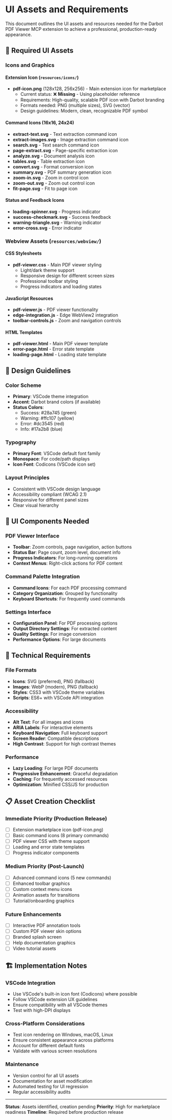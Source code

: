 # UI Assets and Requirements

This document outlines the UI assets and resources needed for the Darbot PDF Viewer MCP extension to achieve a professional, production-ready appearance.

## 📐 Required UI Assets

### Icons and Graphics

#### Extension Icon (`resources/icons/`)
- **pdf-icon.png** (128x128, 256x256) - Main extension icon for marketplace
  - Current status: ❌ **Missing** - Using placeholder reference
  - Requirements: High-quality, scalable PDF icon with Darbot branding
  - Formats needed: PNG (multiple sizes), SVG (vector)
  - Design guidelines: Modern, clean, recognizable PDF symbol

#### Command Icons (16x16, 24x24)
- **extract-text.svg** - Text extraction command icon
- **extract-images.svg** - Image extraction command icon  
- **search.svg** - Text search command icon
- **page-extract.svg** - Page-specific extraction icon
- **analyze.svg** - Document analysis icon
- **tables.svg** - Table extraction icon
- **convert.svg** - Format conversion icon
- **summary.svg** - PDF summary generation icon
- **zoom-in.svg** - Zoom in control icon
- **zoom-out.svg** - Zoom out control icon
- **fit-page.svg** - Fit to page icon

#### Status and Feedback Icons
- **loading-spinner.svg** - Progress indicator
- **success-checkmark.svg** - Success feedback
- **warning-triangle.svg** - Warning indicator
- **error-cross.svg** - Error indicator

### Webview Assets (`resources/webview/`)

#### CSS Stylesheets
- **pdf-viewer.css** - Main PDF viewer styling
  - Light/dark theme support
  - Responsive design for different screen sizes
  - Professional toolbar styling
  - Progress indicators and loading states

#### JavaScript Resources
- **pdf-viewer.js** - PDF viewer functionality
- **edge-integration.js** - Edge WebView2 integration
- **toolbar-controls.js** - Zoom and navigation controls

#### HTML Templates
- **pdf-viewer.html** - Main PDF viewer template
- **error-page.html** - Error state template
- **loading-page.html** - Loading state template

## 🎨 Design Guidelines

### Color Scheme
- **Primary**: VSCode theme integration
- **Accent**: Darbot brand colors (if available)
- **Status Colors**:
  - Success: #28a745 (green)
  - Warning: #ffc107 (yellow) 
  - Error: #dc3545 (red)
  - Info: #17a2b8 (blue)

### Typography
- **Primary Font**: VSCode default font family
- **Monospace**: For code/path displays
- **Icon Font**: Codicons (VSCode icon set)

### Layout Principles
- Consistent with VSCode design language
- Accessibility compliant (WCAG 2.1)
- Responsive for different panel sizes
- Clear visual hierarchy

## 📱 UI Components Needed

### PDF Viewer Interface
- **Toolbar**: Zoom controls, page navigation, action buttons
- **Status Bar**: Page count, zoom level, document info
- **Progress Indicators**: For long-running operations
- **Context Menus**: Right-click actions for PDF content

### Command Palette Integration
- **Command Icons**: For each PDF processing command
- **Category Organization**: Grouped by functionality
- **Keyboard Shortcuts**: For frequently used commands

### Settings Interface
- **Configuration Panel**: For PDF processing options
- **Output Directory Settings**: For extracted content
- **Quality Settings**: For image conversion
- **Performance Options**: For large documents

## 🔧 Technical Requirements

### File Formats
- **Icons**: SVG (preferred), PNG (fallback)
- **Images**: WebP (modern), PNG (fallback)
- **Styles**: CSS3 with VSCode theme variables
- **Scripts**: ES6+ with VSCode API integration

### Accessibility
- **Alt Text**: For all images and icons
- **ARIA Labels**: For interactive elements
- **Keyboard Navigation**: Full keyboard support
- **Screen Reader**: Compatible descriptions
- **High Contrast**: Support for high contrast themes

### Performance
- **Lazy Loading**: For large PDF documents
- **Progressive Enhancement**: Graceful degradation
- **Caching**: For frequently accessed resources
- **Optimization**: Minified CSS/JS for production

## 📋 Asset Creation Checklist

### Immediate Priority (Production Release)
- [ ] Extension marketplace icon (pdf-icon.png)
- [ ] Basic command icons (8 primary commands)
- [ ] PDF viewer CSS with theme support
- [ ] Loading and error state templates
- [ ] Progress indicator components

### Medium Priority (Post-Launch)
- [ ] Advanced command icons (5 new commands)
- [ ] Enhanced toolbar graphics
- [ ] Custom context menu icons
- [ ] Animation assets for transitions
- [ ] Tutorial/onboarding graphics

### Future Enhancements
- [ ] Interactive PDF annotation tools
- [ ] Custom PDF viewer skin options
- [ ] Branded splash screen
- [ ] Help documentation graphics
- [ ] Video tutorial assets

## 🏗️ Implementation Notes

### VSCode Integration
- Use VSCode's built-in icon font (Codicons) where possible
- Follow VSCode extension UX guidelines
- Ensure compatibility with all VSCode themes
- Test with high-DPI displays

### Cross-Platform Considerations
- Test icon rendering on Windows, macOS, Linux
- Ensure consistent appearance across platforms
- Account for different default fonts
- Validate with various screen resolutions

### Maintenance
- Version control for all UI assets
- Documentation for asset modification
- Automated testing for UI regression
- Regular accessibility audits

---

**Status**: Assets identified, creation pending
**Priority**: High for marketplace readiness
**Timeline**: Required before production release